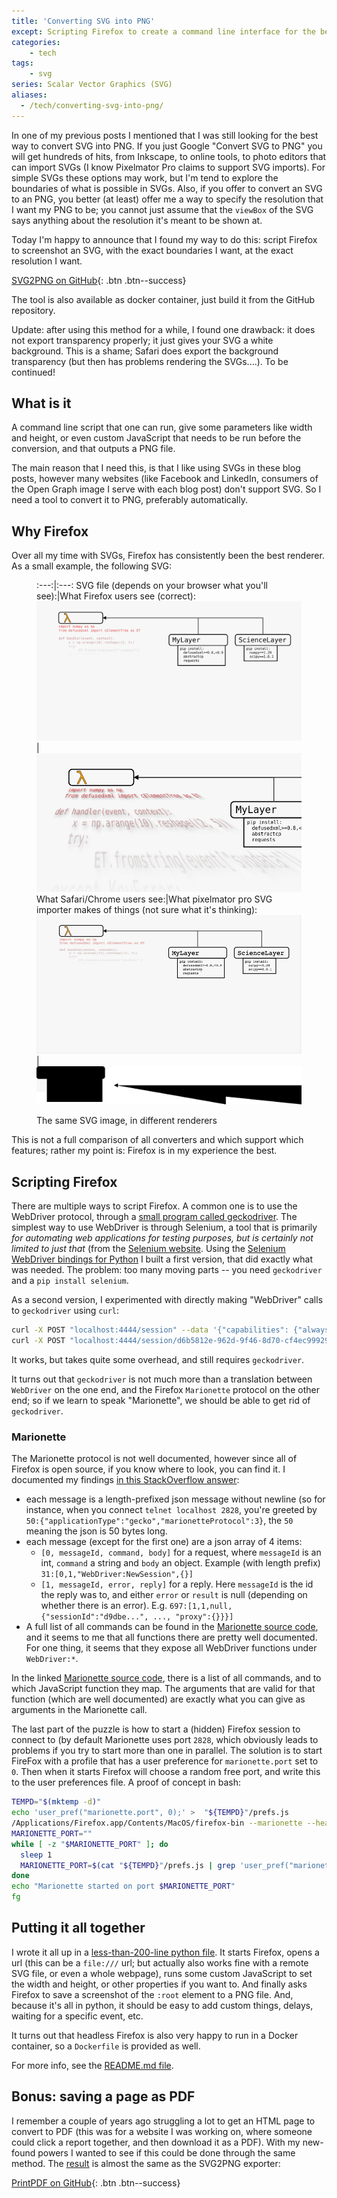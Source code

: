 ```yaml
---
title: 'Converting SVG into PNG'
except: Scripting Firefox to create a command line interface for the best SVG renderer out there, and allowing saving to PNG
categories:
    - tech
tags:
    - svg
series: Scalar Vector Graphics (SVG)
aliases:
  - /tech/converting-svg-into-png/
---
```

In one of my previous posts I mentioned that I was still looking for the best way to convert SVG into PNG.
If you just Google "Convert SVG to PNG" you will get hundreds of hits, from Inkscape, to online tools, to photo editors that can import SVGs (I know Pixelmator Pro claims to support SVG imports).
For simple SVGs these options may work, but I'm tend to explore the boundaries of what is possible in SVGs.
Also, if you offer to convert an SVG to an PNG, you better (at least) offer me a way to specify the resolution that I want my PNG to be; you cannot just assume that the `viewBox` of the SVG says anything about the resolution it's meant to be shown at.

Today I'm happy to announce that I found my way to do this: script Firefox to screenshot an SVG, with the exact boundaries I want, at the exact resolution I want.

[SVG2PNG on <i class="fab fa-fw fa-github" aria-hidden="true"></i> GitHub](https://github.com/reinhrst/svg2png){: .btn .btn--success}

The tool is also available as docker container, just build it from the GitHub repository.

<div markdown="1" class="notice">
Update: after using this method for a while, I found one drawback: it does not export transparency properly; it just gives your SVG a white background.
This is a shame; Safari does export the background transparency (but then has problems rendering the SVGs....).
To be continued!
</div>

## What is it
A command line script that one can run, give some parameters like width and height, or even custom JavaScript that needs to be run before the conversion, and that outputs a PNG file.

The main reason that I need this, is that I like using SVGs in these blog posts, however many websites (like Facebook and LinkedIn, consumers of the Open Graph image I serve with each blog post) don't support SVG.
So I need a tool to convert it to PNG, preferably automatically.

## Why Firefox
Over all my time with SVGs, Firefox has consistently been the best renderer.
As a small example, the following SVG:

<figure markdown="1">

:---:|:---:
SVG file (depends on your browser what you'll see):|What Firefox users see (correct):
![Example SVG](example.svg)|![Example PNG](example.png)
What Safari/Chrome users see:|What pixelmator pro SVG importer makes of things (not sure what it's thinking):
![Example PNG](example-wrong.png) |![Example PNG](example-pixelmator.png)

<figcaption>The same SVG image, in different renderers</figcaption>
</figure>

This is not a full comparison of all converters and which support which features; rather my point is: Firefox is in my experience the best.

## Scripting Firefox

There are multiple ways to script Firefox.
A common one is to use the WebDriver protocol, through a [small program called geckodriver](https://github.com/mozilla/geckodriver/releases).
The simplest way to use WebDriver is through Selenium, a tool that is primarily *for automating web applications for testing purposes, but is certainly not limited to just that* (from the [Selenium website](https://www.selenium.dev).
Using the [Selenium WebDriver bindings for Python](https://pypi.org/project/selenium/) I built a first version, that did exactly what was needed.
The problem: too many moving parts -- you need `geckodriver` and a `pip install selenium`.

As a second version, I experimented with directly making "WebDriver" calls to `geckodriver` using `curl`:
```bash
curl -X POST "localhost:4444/session" --data '{"capabilities": {"alwaysMatch": {}}}' -H "Content-Type: application/json; charset=utf-8"
curl -X POST "localhost:4444/session/d6b5812e-962d-9f46-8d70-cf4ec999293a/url" --data '{"url": "file:///Volumes/Work/reinhrst.github.io/assets/images/2021/08/10/results-js-and-go-speedup.svg"}' -H "Content-Type: application/json; charset=utf-8"
```

It works, but takes quite some overhead, and still requires `geckodriver`.

It turns out that `geckodriver` is not much more than a translation between `WebDriver` on the one end, and the Firefox `Marionette` protocol on the other end; so if we learn to speak "Marionette", we should be able to get rid of `geckodriver`.

### Marionette
The Marionette protocol is not well documented, however since all of Firefox is open source, if you know where to look, you can find it. I documented my findings [in this StackOverflow answer](https://stackoverflow.com/a/68747295/1207489):

- each message is a length-prefixed json message without newline (so for instance, when you connect `telnet localhost 2828`, you're greeted by `50:{"applicationType":"gecko","marionetteProtocol":3}`, the `50` meaning the json is 50 bytes long.
- each message (except for the first one) are a json array of 4 items:
    - `[0, messageId, command, body]` for a request, where `messageId` is an int, `command` a string and `body` an object. Example (with length prefix) `31:[0,1,"WebDriver:NewSession",{}]`
    - `[1, messageId, error, reply]` for a reply. Here `messageId` is the id the reply was to, and either `error` or `result` is null (depending on whether there is an error). E.g. `697:[1,1,null,{"sessionId":"d9dbe...", ..., "proxy":{}}}]`
- A full list of all commands can be found in the [Marionette source code](https://searchfox.org/mozilla-central/source/remote/marionette/driver.js), and it seems to me that all functions there are pretty well documented. For one thing, it seems that they expose all WebDriver functions under `WebDriver:*`.

In the linked [Marionette source code](https://searchfox.org/mozilla-central/source/remote/marionette/driver.js), there is a list of all commands, and to which JavaScript function they map.
The arguments that are valid for that function (which are well documented) are exactly what you can give as arguments in the Marionette call.

The last part of the puzzle is how to start a (hidden) Firefox session to connect to (by default Marionette uses port `2828`, which obviously leads to problems if you try to start more than one in parallel.
The solution is to start FireFox with a profile that has a user preference for `marionette.port` set to `0`. 
Then when it starts Firefox will choose a random free port, and write this to the user preferences file.
A proof of concept in bash:
```bash
TEMPD="$(mktemp -d)"
echo 'user_pref("marionette.port", 0);' >  "${TEMPD}"/prefs.js
/Applications/Firefox.app/Contents/MacOS/firefox-bin --marionette --headless --no-remote --profile "${TEMPD}" &
MARIONETTE_PORT=""
while [ -z "$MARIONETTE_PORT" ]; do
  sleep 1
  MARIONETTE_PORT=$(cat "${TEMPD}"/prefs.js | grep 'user_pref("marionette.port"' | grep -oE '[1-9][0-9]*')
done
echo "Marionette started on port $MARIONETTE_PORT"
fg
```

## Putting it all together
I wrote it all up in a [less-than-200-line python file](https://github.com/reinhrst/svg2png/blob/main/main.py).
It starts Firefox, opens a url (this can be a `file:///` url; but actually also works fine with a remote SVG file, or even a whole webpage), runs some custom JavaScript to set the width and height, or other properties if you want to.
And finally asks Firefox to save a screenshot of the `:root` element to a PNG file.
And, because it's all in python, it should be easy to add custom things, delays, waiting for a specific event, etc.

It turns out that headless Firefox is also very happy to run in a Docker container, so a `Dockerfile` is provided as well.

For more info, see the [README.md file](https://github.com/reinhrst/svg2png).

## Bonus: saving a page as PDF
I remember a couple of years ago struggling a lot to get an HTML page to convert to PDF (this was for a website I was working on, where someone could click a report together, and then download it as a PDF).
With my new-found powers I wanted to see if this could be done through the same method.
The [result](https://github.com/reinhrst/svg2png/tree/printpdf) is almost the same as the SVG2PNG exporter:



[PrintPDF on <i class="fab fa-fw fa-github" aria-hidden="true"></i> GitHub](https://github.com/reinhrst/svg2png/tree/printpdf){: .btn .btn--success}


